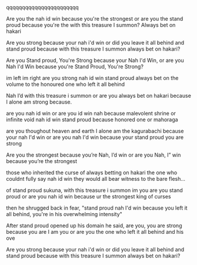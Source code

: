 qqqqqqqqqqqqqqqqqqqqqqq







































Are you the nah id win because you're the strongest or are you the stand proud because you're the with this treasure I summon? Always bet on hakari

Are you strong because your nah i'd win or did you leave it all behind and stand proud because with this treasure I summon always bet on hakari?

Are you Stand proud, You're Strong because your Nah I'd Win, or are you Nah I'd Win because you're Stand Proud, You're Strong?

im left im right are you strong nah id win stand proud always bet on the volume to the honoured one who left it all behind

Nah I’d with this treasure i summon or are you always bet on hakari because I alone am strong because.

are you nah id win or are you id win nah because malevolent shrine or infinite void nah id win stand proud because honored one or mahoraga

are you thoughout heaven and earth I alone am the kagurabachi because your nah I'd win or are you nah I'd win because your stand proud you are strong

Are you the strongest because you’re Nah, I’d win or are you Nah, I” win because you’re the strongest

those who inherited the curse of always betting on hakari the one who couldnt fully say nah id win they would all bear witness to the bare flesh...

of stand proud sukuna, with this treasure i summon im you are you stand proud or are you nah id win because ur the strongest king of curses

then he shrugged back in fear, "stand proud nah I'd win because you left it all behind, you're in his overwhelming intensity"

After stand proud opened up his domain he said, are you, you are strong because you are I am you or are you the one who left it all behind and his ove

Are you strong because your nah i'd win or did you leave it all behind and stand proud because with this treasure I summon always bet on hakari?
